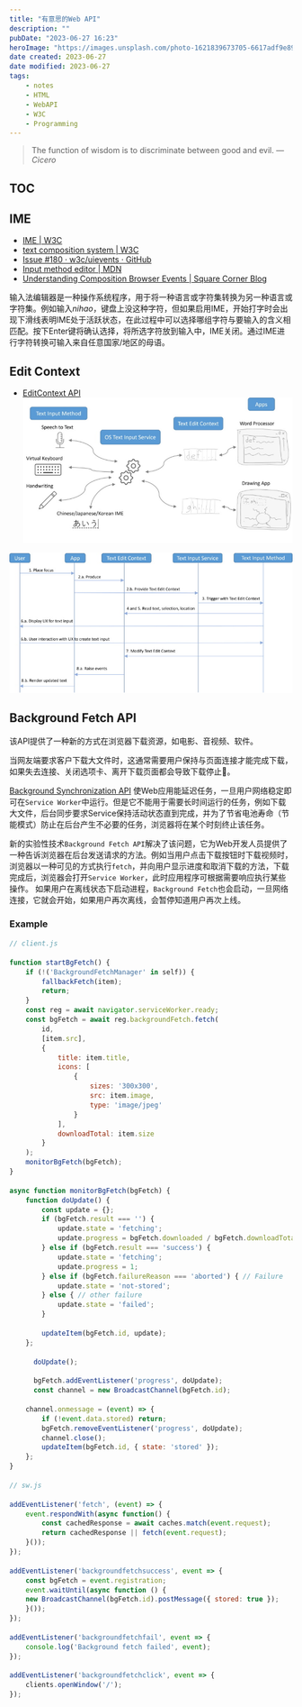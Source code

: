 ```yaml
---
title: "有意思的Web API"
description: ""
pubDate: "2023-06-27 16:23"
heroImage: "https://images.unsplash.com/photo-1621839673705-6617adf9e890?ixlib=rb-4.0.3&ixid=M3wxMjA3fDB8MHxwaG90by1wYWdlfHx8fGVufDB8fHx8fA%3D%3D&auto=format&fit=crop&w=640&q=80"
date created: 2023-06-27
date modified: 2023-06-27
tags:
    - notes
    - HTML
    - WebAPI
    - W3C
    - Programming
---
```


> The function of wisdom is to discriminate between good and evil.
> — <cite>Cicero</cite>

## TOC


## IME

- [IME | W3C](https://w3c.github.io/uievents/#ime)
- [text composition system | W3C](https://w3c.github.io/uievents/#text-composition-system)
- [Issue #180 · w3c/uievents · GitHub](https://github.com/w3c/uievents/issues/180)
- [Input method editor | MDN](https://developer.mozilla.org/en-US/docs/Glossary/Input_method_editor)
- [Understanding Composition Browser Events | Square Corner Blog](https://developer.squareup.com/blog/understanding-composition-browser-events/)

输入法编辑器是一种操作系统程序，用于将一种语言或字符集转换为另一种语言或字符集。例如输入*nihao*，键盘上没这种字符，但如果启用IME，开始打字时会出现下滑线表明IME处于活跃状态，在此过程中可以选择哪组字符与要输入的含义相匹配。按下Enter键将确认选择，将所选字符放到输入中，IME关闭。通过IME进行字符转换可输入来自任意国家/地区的母语。

## Edit Context

- [EditContext API](https://w3c.github.io/edit-context/)
![image.png](https://raw.githubusercontent.com/fw6/assets/main/toy_docs/20230626145625.png)

![image.png](https://raw.githubusercontent.com/fw6/assets/main/toy_docs/20230626145600.png)


## Background Fetch API

该API提供了一种新的方式在浏览器下载资源，如电影、音视频、软件。

当网友端要求客户下载大文件时，这通常需要用户保持与页面连接才能完成下载，如果失去连接、关闭选项卡、离开下载页面都会导致下载停止🤚。

[Background Synchronization API](https://developer.mozilla.org/en-US/docs/Web/API/Background_Synchronization_API) 使Web应用能延迟任务，一旦用户网络稳定即可在`Service Worker`中运行。但是它不能用于需要长时间运行的任务，例如下载大文件，后台同步要求Service保持活动状态直到完成，并为了节省电池寿命（节能模式）防止在后台产生不必要的任务，浏览器将在某个时刻终止该任务。

新的实验性技术`Background Fetch API`解决了该问题，它为Web开发人员提供了一种告诉浏览器在后台发送请求的方法。例如当用户点击下载按钮时下载视频时，浏览器以一种可见的方式执行`fetch`，并向用户显示进度和取消下载的方法，下载完成后，浏览器会打开`Service Worker`，此时应用程序可根据需要响应执行某些操作。
如果用户在离线状态下启动进程，`Background Fetch`也会启动，一旦网络连接，它就会开始，如果用户再次离线，会暂停知道用户再次上线。

### Example

```js
// client.js

function startBgFetch() {
    if (!('BackgroundFetchManager' in self)) {
        fallbackFetch(item);
        return;
    }
    const reg = await navigator.serviceWorker.ready;
    const bgFetch = await reg.backgroundFetch.fetch(
        id, 
        [item.src], 
        {
            title: item.title,
            icons: [
                { 
                    sizes: '300x300', 
                    src: item.image, 
                    type: 'image/jpeg' 
                }
            ],
            downloadTotal: item.size
        }
    );
    monitorBgFetch(bgFetch);
}

async function monitorBgFetch(bgFetch) {
    function doUpdate() {
        const update = {};
        if (bgFetch.result === '') {
            update.state = 'fetching';
            update.progress = bgFetch.downloaded / bgFetch.downloadTotal;
        } else if (bgFetch.result === 'success') {
            update.state = 'fetching';
            update.progress = 1;
        } else if (bgFetch.failureReason === 'aborted') { // Failure
            update.state = 'not-stored';
        } else { // other failure
            update.state = 'failed';
        }
    
        updateItem(bgFetch.id, update);
    };
      
      doUpdate();
    
      bgFetch.addEventListener('progress', doUpdate);
      const channel = new BroadcastChannel(bgFetch.id);
      
    channel.onmessage = (event) => {
        if (!event.data.stored) return;
        bgFetch.removeEventListener('progress', doUpdate);
        channel.close();
        updateItem(bgFetch.id, { state: 'stored' });
    };
}

// sw.js

addEventListener('fetch', (event) => {
    event.respondWith(async function() {
        const cachedResponse = await caches.match(event.request);
        return cachedResponse || fetch(event.request);
    }());
});

addEventListener('backgroundfetchsuccess', event => {
    const bgFetch = event.registration;
    event.waitUntil(async function () {
    new BroadcastChannel(bgFetch.id).postMessage({ stored: true });
    }());
});

addEventListener('backgroundfetchfail', event => {
    console.log('Background fetch failed', event);
});

addEventListener('backgroundfetchclick', event => {
    clients.openWindow('/');
});
```


